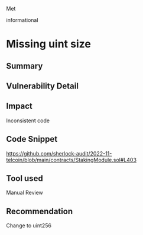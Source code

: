 Met

informational

# Missing uint size

## Summary

## Vulnerability Detail

## Impact
Inconsistent code
## Code Snippet
https://github.com/sherlock-audit/2022-11-telcoin/blob/main/contracts/StakingModule.sol#L403
## Tool used

Manual Review

## Recommendation
Change to uint256